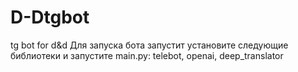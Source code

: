 # D-Dtgbot
tg bot for d&d
Для запуска бота запустит установите следующие библиотеки и запустите main.py:
telebot, openai, deep_translator
